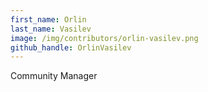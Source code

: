 ```yaml
---
first_name: Orlin
last_name: Vasilev
image: /img/contributors/orlin-vasilev.png
github_handle: OrlinVasilev
---
```

Community Manager
